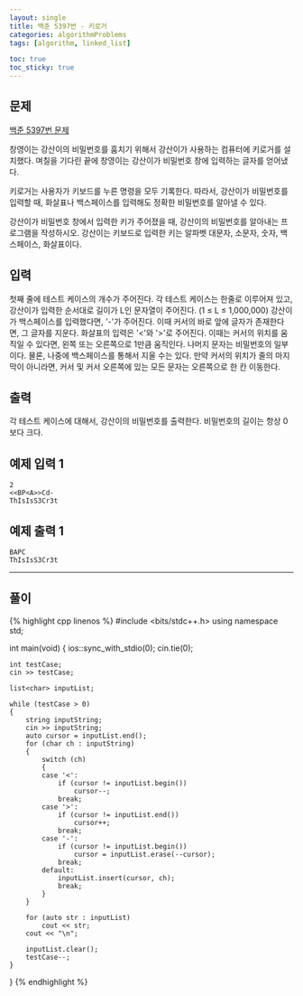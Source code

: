 ```yaml
---
layout: single
title: 백준 5397번 - 키로거
categories: algorithmProblems
tags: [algorithm, linked_list]

toc: true
toc_sticky: true
---
```


## 문제
[백준 5397번 문제](https://www.acmicpc.net/problem/5397)

창영이는 강산이의 비밀번호를 훔치기 위해서 강산이가 사용하는 컴퓨터에 키로거를 설치했다. 며칠을 기다린 끝에 창영이는 강산이가 비밀번호 창에 입력하는 글자를 얻어냈다.

키로거는 사용자가 키보드를 누른 명령을 모두 기록한다. 따라서, 강산이가 비밀번호를 입력할 때, 화살표나 백스페이스를 입력해도 정확한 비밀번호를 알아낼 수 있다. 

강산이가 비밀번호 창에서 입력한 키가 주어졌을 때, 강산이의 비밀번호를 알아내는 프로그램을 작성하시오. 강산이는 키보드로 입력한 키는 알파벳 대문자, 소문자, 숫자, 백스페이스, 화살표이다.

## 입력

첫째 줄에 테스트 케이스의 개수가 주어진다. 각 테스트 케이스는 한줄로 이루어져 있고, 강산이가 입력한 순서대로 길이가 L인 문자열이 주어진다. (1 ≤ L ≤ 1,000,000) 강산이가 백스페이스를 입력했다면, '-'가 주어진다. 이때 커서의 바로 앞에 글자가 존재한다면, 그 글자를 지운다. 화살표의 입력은 '<'와 '>'로 주어진다. 이때는 커서의 위치를 움직일 수 있다면, 왼쪽 또는 오른쪽으로 1만큼 움직인다. 나머지 문자는 비밀번호의 일부이다. 물론, 나중에 백스페이스를 통해서 지울 수는 있다. 만약 커서의 위치가 줄의 마지막이 아니라면, 커서 및 커서 오른쪽에 있는 모든 문자는 오른쪽으로 한 칸 이동한다.

## 출력

각 테스트 케이스에 대해서, 강산이의 비밀번호를 출력한다. 비밀번호의 길이는 항상 0보다 크다.

## 예제 입력 1

```
2
<<BP<A>>Cd-
ThIsIsS3Cr3t
```

## 예제 출력 1

```
BAPC
ThIsIsS3Cr3t
```
   
---
## 풀이
{% highlight cpp linenos %}
#include <bits/stdc++.h>
using namespace std;

int main(void)
{
	ios::sync_with_stdio(0);
	cin.tie(0);

	int testCase;
	cin >> testCase;

	list<char> inputList;

	while (testCase > 0)
	{
		string inputString;
		cin >> inputString;
		auto cursor = inputList.end();
		for (char ch : inputString)
		{
			switch (ch)
			{
			case '<':
				if (cursor != inputList.begin())
					cursor--;
				break;
			case '>':
				if (cursor != inputList.end())
					cursor++;
				break;
			case '-':
				if (cursor != inputList.begin())
					cursor = inputList.erase(--cursor);
				break;
			default:
				inputList.insert(cursor, ch);
				break;
			}
		}

		for (auto str : inputList)
			cout << str;
		cout << "\n";
		
		inputList.clear();
		testCase--;
	}
}
{% endhighlight %}